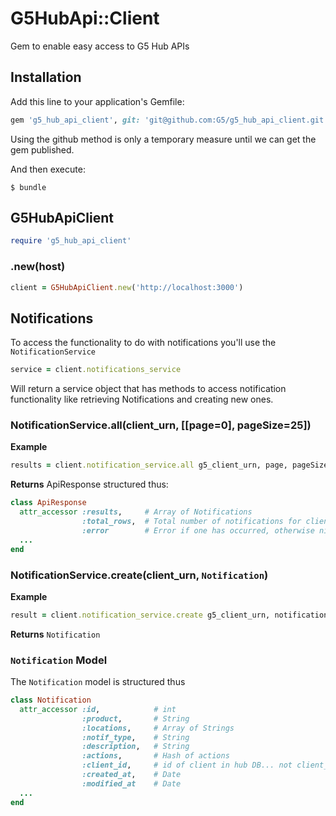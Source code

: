 # G5HubApi::Client

Gem to enable easy access to G5 Hub APIs

## Installation

Add this line to your application's Gemfile:

```ruby
gem 'g5_hub_api_client', git: 'git@github.com:G5/g5_hub_api_client.git'
```
Using the github method is only a temporary measure until we can get the gem published.

And then execute:

    $ bundle

## G5HubApiClient

```ruby
require 'g5_hub_api_client'
```

### .new(host)

```ruby
client = G5HubApiClient.new('http://localhost:3000')
```

## Notifications

To access the functionality to do with notifications you'll use the `NotificationService`

```ruby
service = client.notifications_service
```

Will return a service object that has methods to access notification
functionality like retrieving Notifications and creating new ones.

### NotificationService.all(client_urn, [[page=0], pageSize=25])

**Example**
```ruby
results = client.notification_service.all g5_client_urn, page, pageSize
```

**Returns** ApiResponse structured thus:
```ruby
class ApiResponse
  attr_accessor :results,     # Array of Notifications
                :total_rows,  # Total number of notifications for client
                :error        # Error if one has occurred, otherwise nil
  ...
end
```

### NotificationService.create(client_urn, `Notification`)

**Example**
```ruby
result = client.notification_service.create g5_client_urn, notification
```

**Returns** `Notification`

### `Notification` Model

The `Notification` model is structured thus

```ruby
class Notification
  attr_accessor :id,            # int
                :product,       # String
                :locations,     # Array of Strings
                :notif_type,    # String
                :description,   # String
                :actions,       # Hash of actions
                :client_id,     # id of client in hub DB... not client_urn
                :created_at,    # Date
                :modified_at    # Date
  ...
end
```